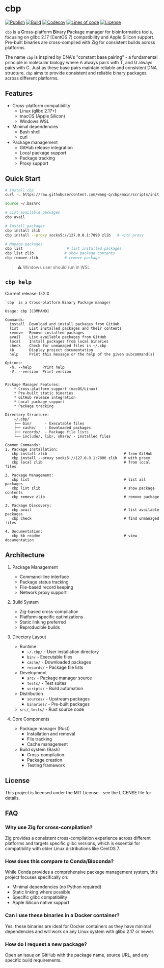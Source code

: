 # cbp

[![Publish](https://github.com/wang-q/cbp/actions/workflows/publish.yml/badge.svg)](https://github.com/wang-q/cbp/actions)
[![Build](https://github.com/wang-q/cbp/actions/workflows/build.yml/badge.svg)](https://github.com/wang-q/cbp/actions)
[![Codecov](https://img.shields.io/codecov/c/github/wang-q/cbp/main.svg)](https://codecov.io/github/wang-q/cbp?branch=main)
[![Lines of code](https://www.aschey.tech/tokei/github/wang-q/cbp)](https://github.com//wang-q/cbp)
[![License](https://img.shields.io/github/license/wang-q/builds)](https://github.com/wang-q/builds/blob/main/LICENSE)

`cbp` is a **C**ross-platform **B**inary **P**ackage manager for bioinformatics tools, focusing on
glibc 2.17 (CentOS 7) compatibility and Apple Silicon support. Pre-built binaries are cross-compiled
with Zig for consistent builds across platforms.

The name `cbp` is inspired by DNA's "constant base pairing" - a fundamental principle in molecular
biology where A always pairs with T, and G always pairs with C. Just as these base pairs maintain
reliable and consistent DNA structure, `cbp` aims to provide consistent and reliable binary packages
across different platforms.

## Features

* Cross-platform compatibility
  - Linux (glibc 2.17+)
  - macOS (Apple Silicon)
  - Windows WSL
* Minimal dependencies
  - Bash shell
  - curl
* Package management
  - GitHub release integration
  - Local package support
  - Package tracking
  - Proxy support

## Quick Start

```bash
# Install cbp
curl -L https://raw.githubusercontent.com/wang-q/cbp/main/scripts/init.sh | bash

source ~/.bashrc

# List available packages
cbp avail

# Install packages
cbp install zlib
cbp install --proxy socks5://127.0.0.1:7890 zlib   # with proxy

# Manage packages
cbp list                    # list installed packages
cbp list zlib              # show package contents
cbp remove zlib            # remove package
```

> ⚠️ Windows user should run in WSL

## `cbp help`

Current release: 0.2.0

```text
`cbp` is a Cross-platform Binary Package manager

Usage: cbp [COMMAND]

Commands:
  install  Download and install packages from GitHub
  list     List installed packages and their contents
  remove   Remove installed packages
  avail    List available packages from GitHub
  local    Install packages from local binaries
  check    Check for unmanaged files in ~/.cbp
  kb       Display project documentation
  help     Print this message or the help of the given subcommand(s)

Options:
  -h, --help     Print help
  -V, --version  Print version


Package Manager Features:
    * Cross-platform support (macOS/Linux)
    * Pre-built static binaries
    * GitHub release integration
    * Local package support
    * Package tracking

Directory Structure:
    ~/.cbp/
    ├── bin/      - Executable files
    ├── cache/    - Downloaded packages
    ├── records/  - Package file lists
    └── include/, lib/, share/ - Installed files

Common Commands:
1. Package Installation:
   cbp install zlib                                   # from GitHub
   cbp install --proxy socks5://127.0.0.1:7890 zlib   # with proxy
   cbp local zlib                                     # from local files

2. Package Management:
   cbp list                                           # list all packages
   cbp list zlib                                      # show package contents
   cbp remove zlib                                    # remove package

3. Package Discovery:
   cbp avail                                          # list available packages
   cbp check                                          # find unmanaged files

4. Documentation:
   cbp kb readme                                      # view documentation

```

## Architecture

1. Package Management
    * Command-line interface
    * Package status tracking
    * File-based record keeping
    * Network proxy support

2. Build System
    * Zig-based cross-compilation
    * Platform-specific optimizations
    * Static linking preferred
    * Reproducible builds

3. Directory Layout
    * Runtime
      - `~/.cbp/`  - User installation directory
      - `bin/`     - Executable files
      - `cache/`   - Downloaded packages
      - `records/` - Package file lists
    * Development
      - `src/`     - Package manager source
      - `tests/`   - Test suites
      - `scripts/` - Build automation
    * Distribution
      - `sources/` - Upstream packages
      - `binaries/` - Pre-built packages
    * `src/`, `tests/` - Rust source code

4. Core Components
    * Package manager (Rust)
      - Installation and removal
      - File tracking
      - Cache management
    * Build system (Bash)
      - Cross-compilation
      - Package creation
      - Testing framework

## License

This project is licensed under the MIT License - see the LICENSE file for details.

## FAQ

### Why use Zig for cross-compilation?

Zig provides a consistent cross-compilation experience across different platforms and targets
specific glibc versions, which is essential for compatibility with older Linux distributions like
CentOS 7.

### How does this compare to Conda/Bioconda?

While Conda provides a comprehensive package management system, this project focuses specifically
on:

- Minimal dependencies (no Python required)
- Static linking where possible
- Specific glibc compatibility
- Apple Silicon native support

### Can I use these binaries in a Docker container?

Yes, these binaries are ideal for Docker containers as they have minimal dependencies and will work
on any Linux system with glibc 2.17 or newer.

### How do I request a new package?

Open an issue on GitHub with the package name, source URL, and any specific build requirements.
